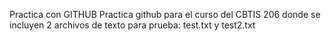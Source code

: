 Practica con GITHUB
Practica github para el curso del CBTIS 206 donde se incluyen 2 archivos de texto para prueba:
test.txt y test2.txt